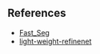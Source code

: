 ## References

- [Fast_Seg](https://github.com/lxtGH/Fast_Seg)
- [light-weight-refinenet](https://github.com/DrSleep/light-weight-refinenet)